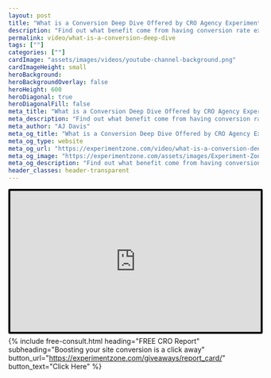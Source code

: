 ```yaml
---
layout: post
title: "What is a Conversion Deep Dive Offered by CRO Agency Experiment Zone?"
description: "Find out what benefit come from having conversion rate experts reviewing your website and doing a deep dive into your website data to create an expert road map to help your company increase conversion, keep clients happy, and increase sales."
permalink: video/what-is-a-conversion-deep-dive
tags: [""]
categories: [""]
cardImage: "assets/images/videos/youtube-channel-background.png"
cardImageHeight: small
heroBackground:
heroBackgroundOverlay: false
heroHeight: 600
heroDiagonal: true
heroDiagonalFill: false
meta_title: "What is a Conversion Deep Dive Offered by CRO Agency Experiment Zone?"
meta_description: "Find out what benefit come from having conversion rate experts reviewing your website and doing a deep dive into your website data to create an expert road map to help your company increase conversion, keep clients happy, and increase sales."
meta_author: "AJ Davis"
meta_og_title: "What is a Conversion Deep Dive Offered by CRO Agency Experiment Zone?"
meta_og_type: website
meta_og_url: "https://experimentzone.com/video/what-is-a-conversion-deep-dive"
meta_og_image: "https://experimentzone.com/assets/images/Experiment-Zone-logo-color.png"
meta_og_description: "Find out what benefit come from having conversion rate experts reviewing your website and doing a deep dive into your website data to create an expert road map to help your company increase conversion, keep clients happy, and increase sales."
header_classes: header-transparent
---
```


<style>
    .video {
        border: 4px solid black;
        border-radius: 3px;
    }
    .work-summary {
        border: 0px solid black;
    }
    .iframe-container{
        position: relative;
        width: 100%;
        padding-bottom: 56.25%; 
        height: 0;
    }
    .iframe-container iframe{
        position: absolute;
        top:0;
        left: 0;
        width: 100%;
        height: 100%;
    }
</style>

<div class="mt-0 mt-md-n14 work work-summary justify-content-center iframe-container">
    <iframe class="video" src="https://www.youtube.com/embed/oJSrhian1CM" title="YouTube video player" frameborder="0" allow="accelerometer; autoplay; clipboard-write; encrypted-media; gyroscope; picture-in-picture" allowfullscreen></iframe>
</div>

{% include free-consult.html heading="FREE CRO Report"
subheading="Boosting your site conversion is a click away"
button_url="https://experimentzone.com/giveaways/report_card/"
button_text="Click Here" %}

